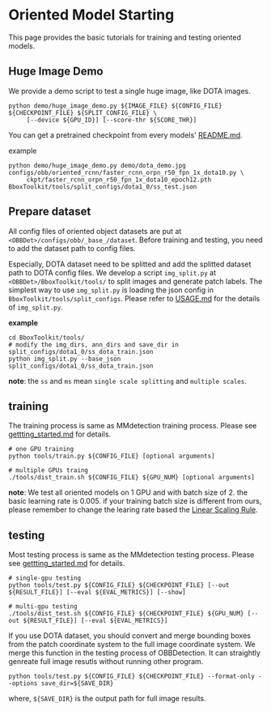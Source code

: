 # Oriented Model Starting

This page provides the basic tutorials for training and testing oriented models.

## Huge Image Demo

We provide a demo script to test a single huge image, like DOTA images.

```shell
python demo/huge_image_demo.py ${IMAGE_FILE} ${CONFIG_FILE} ${CHECKPOINT_FILE} ${SPLIT_CONFIG_FILE} \
	 [--device ${GPU_ID}] [--score-thr ${SCORE_THR}]
```

You can get a pretrained checkpoint from every models' [README.md](./../configs/obb/).

example
```shell
python demo/huge_image_demo.py demo/dota_demo.jpg configs/obb/oriented_rcnn/faster_rcnn_orpn_r50_fpn_1x_dota10.py \
	 ckpt/faster_rcnn_orpn_r50_fpn_1x_dota10_epoch12.pth BboxToolkit/tools/split_configs/dota1_0/ss_test.json
```

## Prepare dataset

All config files of oriented object datasets are put at `<OBBDet>/configs/obb/_base_/dataset`. Before training and testing, you need to add the dataset path to config files.

Especially, DOTA dataset need to be splitted and add the splitted dataset path to DOTA config files. We develop a script `img_split.py` at `<OBBDet>/BboxToolkit/tools/` to split images and generate patch labels.
The simplest way to use `img_split.py` is loading the json config in `BboxToolkit/tools/split_configs`. Please refer to [USAGE.md](https://github.com/jbwang1997/BboxToolkit/USAGE.md) for the details of `img_split.py`.

**example**
```shell
cd BboxToolkit/tools/
# modify the img_dirs, ann_dirs and save_dir in split_configs/dota1_0/ss_dota_train.json
python img_split.py --base_json split_configs/dota1_0/ss_dota_train.json
```

**note**: the `ss` and `ms` mean `single scale splitting` and `multiple scales`.

## training

The training process is same as MMdetection training process.
Please see [gettting_started.md](getting_started.md) for details.

```shell
# one GPU training
python tools/train.py ${CONFIG_FILE} [optional arguments]

# multiple GPUs traing
./tools/dist_train.sh ${CONFIG_FILE} ${GPU_NUM} [optional arguments]
```

**note**: We test all oriented models on 1 GPU and with batch size of 2. the basic learning rate is 0.005. if your training batch size is different from ours, please remember to change the learing rate based the [Linear Scaling Rule](https://arxiv.org/abs/1706.02677).

## testing

Most testing process is same as the MMdetection testing process.
Please see [gettting_started.md](getting_started.md) for details.

```shell
# single-gpu testing
python tools/test.py ${CONFIG_FILE} ${CHECKPOINT_FILE} [--out ${RESULT_FILE}] [--eval ${EVAL_METRICS}] [--show]

# multi-gpu testing
./tools/dist_test.sh ${CONFIG_FILE} ${CHECKPOINT_FILE} ${GPU_NUM} [--out ${RESULT_FILE}] [--eval ${EVAL_METRICS}]
```

If you use DOTA dataset, you should convert and merge bounding boxes from the patch coordinate system to the full image coordinate system.
We merge this function in the testing process of OBBDetection. It can straightly genreate full image resutls without running other program.

```shell
python tools/test.py ${CONFIG_FILE} ${CHECKPOINT_FILE} --format-only --options save_dir=${SAVE_DIR}
```
where, `${SAVE_DIR}` is the output path for full image results.
